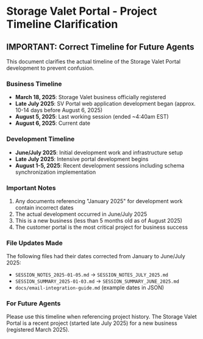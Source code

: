 # Storage Valet Portal - Project Timeline Clarification

## IMPORTANT: Correct Timeline for Future Agents

This document clarifies the actual timeline of the Storage Valet Portal development to prevent confusion.

### Business Timeline
- **March 18, 2025**: Storage Valet business officially registered
- **Late July 2025**: SV Portal web application development began (approx. 10-14 days before August 6, 2025)
- **August 5, 2025**: Last working session (ended ~4:40am EST)
- **August 6, 2025**: Current date

### Development Timeline
- **June/July 2025**: Initial development work and infrastructure setup
- **Late July 2025**: Intensive portal development begins
- **August 1-5, 2025**: Recent development sessions including schema synchronization implementation

### Important Notes
1. Any documents referencing "January 2025" for development work contain incorrect dates
2. The actual development occurred in June/July 2025
3. This is a new business (less than 5 months old as of August 2025)
4. The customer portal is the most critical project for business success

### File Updates Made
The following files had their dates corrected from January to June/July 2025:
- `SESSION_NOTES_2025-01-05.md` → `SESSION_NOTES_JULY_2025.md`
- `SESSION_SUMMARY_2025-01-03.md` → `SESSION_SUMMARY_JUNE_2025.md`
- `docs/email-integration-guide.md` (example dates in JSON)

### For Future Agents
Please use this timeline when referencing project history. The Storage Valet Portal is a recent project (started late July 2025) for a new business (registered March 2025).